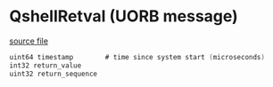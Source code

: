 # QshellRetval (UORB message)



[source file](https://github.com/PX4/PX4-Autopilot/blob/release/1.14/msg/QshellRetval.msg)

```c
uint64 timestamp		# time since system start (microseconds)
int32 return_value
uint32 return_sequence

```
